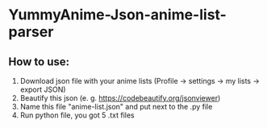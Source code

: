 # YummyAnime-Json-anime-list-parser

## How to use:
  1. Download json file with your anime lists (Profile -> settings -> my lists -> export JSON)
  2. Beautify this json (e. g. https://codebeautify.org/jsonviewer)
  3. Name this file "anime-list.json" and put next to the .py file
  4. Run python file, you got 5 .txt files
  
